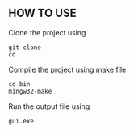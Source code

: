 ## HOW TO USE

Clone the project using
```
git clone 
cd
```
Compile the project using make file
```
cd bin
mingw32-make
```
Run the output file using
```
gui.exe
```
